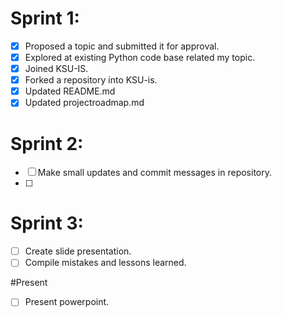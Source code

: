 # Sprint 1:
- [x] Proposed a topic and submitted it for approval.
- [X] Explored at existing Python code base related my topic.
- [x] Joined KSU-IS.
- [x] Forked a repository into KSU-is.
- [x] Updated README.md
- [x] Updated projectroadmap.md     

# Sprint 2:
- [ ] Make small updates and commit messages in repository.
- [ ] 

# Sprint 3:
- [ ] Create slide presentation.
- [ ] Compile mistakes and lessons learned.

#Present
- [ ] Present powerpoint.
